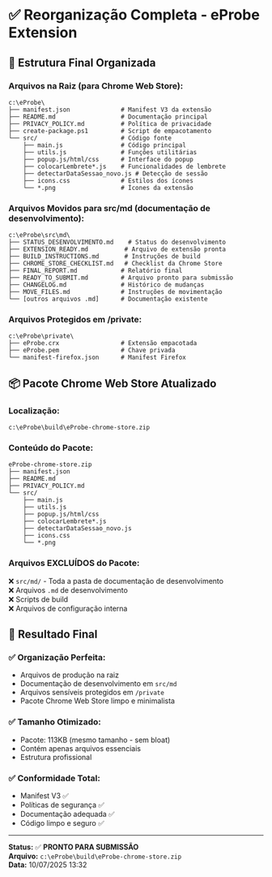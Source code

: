 # ✅ Reorganização Completa - eProbe Extension

## 📁 Estrutura Final Organizada

### **Arquivos na Raiz (para Chrome Web Store):**

```
c:\eProbe\
├── manifest.json              # Manifest V3 da extensão
├── README.md                  # Documentação principal
├── PRIVACY_POLICY.md          # Política de privacidade
├── create-package.ps1         # Script de empacotamento
└── src/                       # Código fonte
    ├── main.js                # Código principal
    ├── utils.js               # Funções utilitárias
    ├── popup.js/html/css      # Interface do popup
    ├── colocarLembrete*.js    # Funcionalidades de lembrete
    ├── detectarDataSessao_novo.js # Detecção de sessão
    ├── icons.css              # Estilos dos ícones
    └── *.png                  # Ícones da extensão
```

### **Arquivos Movidos para src/md (documentação de desenvolvimento):**

```
c:\eProbe\src\md\
├── STATUS_DESENVOLVIMENTO.md    # Status do desenvolvimento
├── EXTENSION_READY.md          # Arquivo de extensão pronta
├── BUILD_INSTRUCTIONS.md       # Instruções de build
├── CHROME_STORE_CHECKLIST.md   # Checklist da Chrome Store
├── FINAL_REPORT.md            # Relatório final
├── READY_TO_SUBMIT.md         # Arquivo pronto para submissão
├── CHANGELOG.md               # Histórico de mudanças
├── MOVE_FILES.md              # Instruções de movimentação
└── [outros arquivos .md]      # Documentação existente
```

### **Arquivos Protegidos em /private:**

```
c:\eProbe\private\
├── eProbe.crx                 # Extensão empacotada
├── eProbe.pem                 # Chave privada
└── manifest-firefox.json      # Manifest Firefox
```

## 📦 Pacote Chrome Web Store Atualizado

### **Localização:**

`c:\eProbe\build\eProbe-chrome-store.zip`

### **Conteúdo do Pacote:**

```
eProbe-chrome-store.zip
├── manifest.json
├── README.md
├── PRIVACY_POLICY.md
└── src/
    ├── main.js
    ├── utils.js
    ├── popup.js/html/css
    ├── colocarLembrete*.js
    ├── detectarDataSessao_novo.js
    ├── icons.css
    └── *.png
```

### **Arquivos EXCLUÍDOS do Pacote:**

❌ `src/md/` - Toda a pasta de documentação de desenvolvimento  
❌ Arquivos `.md` de desenvolvimento  
❌ Scripts de build  
❌ Arquivos de configuração interna

## 🎯 Resultado Final

### ✅ **Organização Perfeita:**

-   Arquivos de produção na raiz
-   Documentação de desenvolvimento em `src/md`
-   Arquivos sensíveis protegidos em `/private`
-   Pacote Chrome Web Store limpo e minimalista

### ✅ **Tamanho Otimizado:**

-   Pacote: 113KB (mesmo tamanho - sem bloat)
-   Contém apenas arquivos essenciais
-   Estrutura profissional

### ✅ **Conformidade Total:**

-   Manifest V3 ✅
-   Políticas de segurança ✅
-   Documentação adequada ✅
-   Código limpo e seguro ✅

---

**Status:** ✅ **PRONTO PARA SUBMISSÃO**  
**Arquivo:** `c:\eProbe\build\eProbe-chrome-store.zip`  
**Data:** 10/07/2025 13:32
